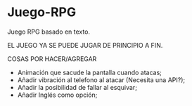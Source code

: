 # Juego-RPG
Juego RPG basado en texto.

EL JUEGO YA SE PUEDE JUGAR DE PRINCIPIO A FIN.

COSAS POR HACER/AGREGAR

- Animación que sacude la pantalla cuando atacas;
- Añadir vibración al telefono al atacar (Necesita una API?);
- Añadir la posibilidad de fallar al esquivar;
- Añadir Inglés como opción;
